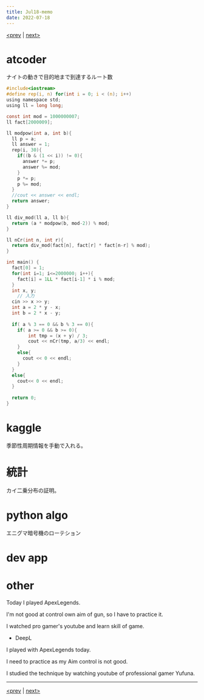 ```yaml
---
title: Jul18-memo 
date: 2022-07-18 
---
```


[<prev](https://idekworks.github.io/TechnicalMemo/2022/07/17/Jul17.html) | [next>](https://idekworks.github.io/TechnicalMemo/2022/07/19/Jul19.html) 

# atcoder
ナイトの動きで目的地まで到達するルート数

```c
#include<iostream>
#define rep(i, n) for(int i = 0; i < (n); i++)
using namespace std;
using ll = long long;

const int mod = 1000000007;
ll fact[2000009];

ll modpow(int a, int b){
  ll p = a;
  ll answer = 1;
  rep(i, 30){
    if((b & (1 << i)) != 0){
      answer *= p;
      answer %= mod;
    }
    p *= p;
    p %= mod;
  }
  //cout << answer << endl;
  return answer;
}

ll div_mod(ll a, ll b){
  return (a * modpow(b, mod-2)) % mod;
}

ll nCr(int n, int r){
  return div_mod(fact[n], fact[r] * fact[n-r] % mod);
}

int main() {
  fact[0] = 1;
  for(int i=1; i<=2000000; i++){
    fact[i] = 1LL * fact[i-1] * i % mod;
  }
  int x, y;
	// 入力
  cin >> x >> y;
  int a = 2 * y - x;
  int b = 2 * x - y;
  
  if( a % 3 == 0 && b % 3 == 0){
    if( a >= 0 && b >= 0){
      	int tmp = (x + y) / 3;
        cout << nCr(tmp, a/3) << endl;
    }
    else{
      cout << 0 << endl;
    }
  }
  else{
    cout<< 0 << endl;
  }
  
  return 0;
}
```

# kaggle
季節性周期情報を手動で入れる。

# 統計
カイ二乗分布の証明。

# python algo
エニグマ暗号機のローテション

# dev app

# other

Today I played ApexLegends.

I'm not good at control own aim of gun, so I have to practice it.

I watched pro gamer's youtube and learn skill of game.

- DeepL

I played with ApexLegends today.

I need to practice as my Aim control is not good.

I studied the technique by watching youtube of professional gamer Yufuna.

***

[<prev](https://idekworks.github.io/TechnicalMemo/2022/07/17/Jul17.html) | [next>](https://idekworks.github.io/TechnicalMemo/2022/07/19/Jul19.html)

